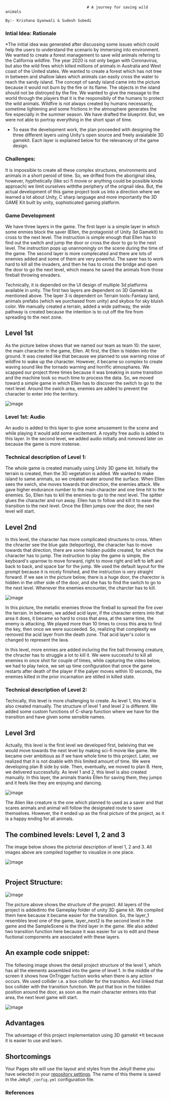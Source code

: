                                         # A journey for saving wild animals
                                                                                By:- Krishana Gyanwali & Sudesh Subedi

### Intial Idea: Rationale
*The initial idea was generated after discussing some issues which could help the users to understand the scenario by immersing into environment. We wanted to create a forest management to save wild animals refering to the California wildfire. The year 2020 is not only began with Coronavirus, but also the wild fires which killed millions of animals in Australia and West coast of the United states. We wanted to create a forest which has not tree in between and shallow lakes which animals can easily cross the water to reach the sandy island. The concept of sandy island came into the picture because it would not burn by the fire or its flame. The objects in the island should not be distroyed by the fire. We wanted to give the message to the world through the players that it is the responsibily of the humans to protect the wild animals. Wildfire is not always created by humans necessarily, sometime lightening and some frictions in the atmosphere generates the fire especially in the summer season. We have drafted the blueprint. But, we were not able to portray everything in the short span of time. 

* To ease the development work, the plan proceeded with designing the three different layers using Unity's open source and freely avaialable 3D gamekit. Each layer is explained below for the relevancey of the game design. 

### Challenges: 
It is impossible to create all these complex structures, environments and animals in a short peroid of time. So, we drifted from the aboriginal idea, however, hypthetically (like sci fi movie or anything could be possible kinda approach) we limit ourselves withthe periphery of the orignail idea. But, the actual development of this game project took us into a direction where we learned a lot about Unity, C sharp language and more importantly the 3D GAME Kit built by unity, sophisticated gaming platform.  

### Game Development

We have three layers in the game. The first layer is a simple layer in which some enmies block the saver (Ellen, the protagonist of Unity 3d Gamekit) to cross to the next level. The instruction is simple enough that Ellen has to find out the switch and jump the door or cross the door to go to the next level. The instruction pops up unannoningly on the scene during the time of the game. The second layer is more complecated and there are lots of enemies added and some of them are very powerful. The saver has to work hard to kill all the invaders, and then he has to cross the bridge and open the door to go the next level, which means he saved the animals from those fireball throwing envaders. 

Technically, it is depended on the UI design of multiple 3d platforms available in unity. The first two layers are dependent on 3D Gamekit as mentioned above. The layer 3 is dependent on Terrain tools-Fantasy land, animals prefabs (which we purchased from unity) and skybox for sky bluish color. We manually created a terrain, added a wide pathway, the wide pathway is created because the intention is to cut off the fire from spreading to the next zone.  

## Level 1st

As the picture below shows that we named our team as team 10: the saver, the main character in the game, Ellen. At first, the Ellen is hidden into the ground. It was created like that because we planned to use warning noise of wildfire to wake up the character. However, it became so complex to create waving sound like the tornado warning and horrific atmosphares. We scapped our project three times because it was breaking in some transition and the machine took so much time to process the data. So, we moved toward a simple game in which Ellen has to discover the switch to go to the next level. Around the swich area, enemies are added to prevent the character to enter into the territory. 

![image](https://github.com/kgyanwal/project2_final_level3/blob/master/img/layer1_image.png)

### Level 1st: Audio
An audio is added to this layer to give some amusement to the scene and while playing it would add some excitement. A royalty free audio is added to this layer. In the second level, we added audio initially and romoved later on because the game is more instense. 


### Technical description of Level 1: 

The whole game is created manually using Unity 3D game kit. Initially the terrain is created, then the 3D vegetation is added. We wanted to make island to same animals, so we created water around the surface. When Ellen sees the swich, she moves towards that direction, the enemies attack. We gave higher endurance number to the main character and one time hit to the enemies. So, Ellen has to kill the enemies to go to the next level. The spitter glues the character and run away. Ellen has to follow and kill it to ease the transition to the next level. Once the Ellen jumps over the door, the next level will start. 

## Level 2nd

In this level, the character has more complicated structures to cross. When the chracter see the blue gate (teleporting), the character has to move towards that direction, there are some hidden puddle created, for which the character has to jump. The instruction to play the game is simple, the keyboard's uparrow to move forward, right to move right and left to left and back to back, and space bar for the jump. We used the default layout for the prompt because it is nicely finished, and the instruction is very straight forward. If we see in the picture below, there is a huge door, the charector is hidden in the other side of the door, and she has to find the switch to go to the next level. Whenever the enemies encounter, the charcter has to kill. 

![image](https://github.com/kgyanwal/project2_final_level3/blob/master/img/layer_2.png)

In this picture, the metallic enemies throw the fireball to spread the fire over the terrain. In between, we added acid layer, if the character enters into that area it does, it became so hard to cross that area, at the same time, the enemy is attacking. We played more than 10 times to cross this area to find the key, then once we were succeeded. So, realizing that complexity we removed the acid layer from the death zone. That acid layer's color is changed to represent the lava. 


In this level, more enmies are added incluring the fire ball throwing creature, the chracter has to struggle a lot to kill it. We were successful to kill all enemies in once shot for couple of times, while capturing the video below, we had to play twice, we set up time configuration that once the game restarts after death of the player if the palyer moves within 10 seconds, the enemies killed in the prior incarnation are stilled in killed state. 

### Technical description of Level 2: 

Techically, this level is more challenging to create. As level 1, this level is also created manually. The structure of level 1 and level 2 is different. We added some custom functions of C-sharp function where we have for the transition and have given some sensible names.  

## Level 3rd

Actually, this level is the first level we developed first, beleiving that we would move towards the next level by making sci-fi movie like game. We became over ambitious as if we have whole time to this project. Later, we realized that it is not doable with this limited amount of time. We were developing plan B side by side. Then, eventually, we moved to plan B. Here, we delivered successfully. As level 1 and 2, this level is also created manually. In this layer, the animals thanks Ellen for saving them, they jumps and it feels like they are enjoying and dancing. 

![image](https://github.com/kgyanwal/project2_final_level3/blob/master/img/final_layer.png)

The Alien like creature is the one which planned to used as a saver and that scares animals and animal will follow the designated route to save themselves. However, the it ended up as the final picture of the project, as it is a happy ending for all animals.


## The combined levels: Level 1, 2 and 3

The image below shows the pictorial description of level 1, 2 and 3. All images above are compiled together to visualize in one place.

![image](https://github.com/kgyanwal/project2_final_level3/blob/master/img/p2.krishana_gyanwali.sudesh.png)

<div><img src="iimg/p2.krishana_gyanwali.sudesh.png" class="img-responsive" alt=""> </div>

## Project Structure:

![image](https://github.com/kgyanwal/project2_final_level3/blob/master/img/the_project_structure.png)

The picture above shows the structure of the project. All layers of the project is addedinto the Gameplay folder of unity 3D game kit. We compiled them here because it became easier for the transition. So, the layer_1 resembles level one of the game, layer_next2 is the second level in the game and the SampleScene is the third layer in the game. We also added two transition function here because it was easier for us to edit and these fuctional components are associated with these layers. 


## An example code snippet:

The follwoing image shows the detail project structure of the level 1, which has all the elements assembled into the game of level 1. In the middle of the screen it shows how OnTrigger fuction works when there is any action occurs. We used collider i.e. a box collider for the transition. And linked that box collider with the transition function. We put that box in the hidden position around the door, as soon as the main character entrers into that area, the next level game will start. 

![image](https://github.com/kgyanwal/project2_final_level3/blob/master/img/code_snippet.png)


## Advantages

The advantage of this project implementation using 3D gamekit 
*It because it is easier to use and learn. 


## Shortcomings

Your Pages site will use the layout and styles from the Jekyll theme you have selected in your [repository settings](https://github.com/kgyanwal/project2_final_level3/settings). The name of this theme is saved in the Jekyll `_config.yml` configuration file.

### References


